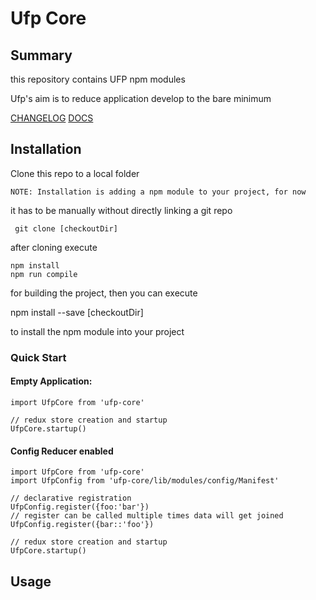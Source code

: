 # Ufp Core

## Summary

this repository contains UFP npm modules

Ufp's aim is to reduce application develop to the bare minimum

[CHANGELOG](CHANGELOG.md)
[DOCS](docs/README.md)

## Installation

Clone this repo to a local folder

    NOTE: Installation is adding a npm module to your project, for now

it has to be manually without directly linking a git repo

     git clone [checkoutDir]

after cloning execute

    npm install
    npm run compile

for building the project, then you can execute

  npm install --save [checkoutDir]

to install the npm module into your project



### Quick Start

#### Empty Application:

    import UfpCore from 'ufp-core'
    
    // redux store creation and startup
    UfpCore.startup()

#### Config Reducer enabled

    import UfpCore from 'ufp-core'
    import UfpConfig from 'ufp-core/lib/modules/config/Manifest'   
    
    // declarative registration
    UfpConfig.register({foo:'bar'})
    // register can be called multiple times data will get joined
    UfpConfig.register({bar::'foo'})
        
    // redux store creation and startup
    UfpCore.startup()
    

    
    
    


## Usage





